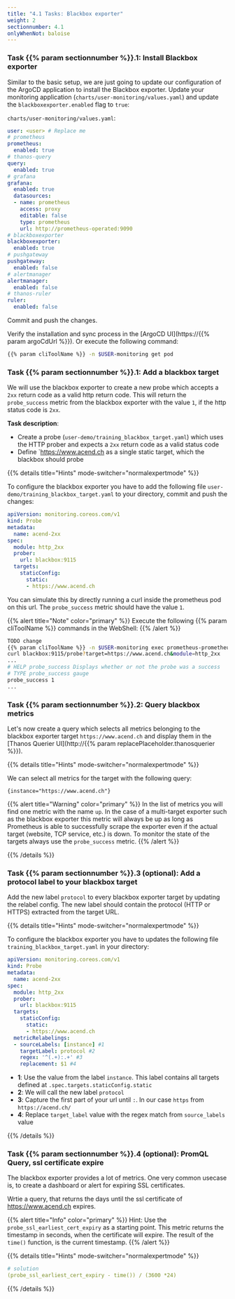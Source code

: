 ```yaml
---
title: "4.1 Tasks: Blackbox exporter"
weight: 2
sectionnumber: 4.1
onlyWhenNot: baloise
---
```


### Task {{% param sectionnumber %}}.1: Install Blackbox exporter

Similar to the basic setup, we are just going to update our configuration of the ArgoCD application to install the Blackbox exporter. Update your monitoring application (`charts/user-monitoring/values.yaml`) and update the `blackboxexporter.enabled` flag to `true`:

`charts/user-monitoring/values.yaml`:
```yaml
user: <user> # Replace me
# prometheus
prometheus:
  enabled: true
# thanos-query
query:
  enabled: true
# grafana
grafana:
  enabled: true
  datasources:
  - name: prometheus
    access: proxy
    editable: false
    type: prometheus
    url: http://prometheus-operated:9090
# blackboxexporter
blackboxexporter:
  enabled: true
# pushgateway
pushgateway:
  enabled: false
# alertmanager
alertmanager:
  enabled: false
# thanos-ruler
ruler:
  enabled: false

```

Commit and push the changes.

Verify the installation and sync process in the [ArgoCD UI](https://{{% param argoCdUrl %}}).
Or execute the following command:

```bash
{{% param cliToolName %}} -n $USER-monitoring get pod
```


### Task {{% param sectionnumber %}}.1: Add a blackbox target

We will use the blackbox exporter to create a new probe which accepts a `2xx` return code as a valid http return code. This will return the `probe_success` metric from the blackbox exporter with the value `1`, if the http status code is `2xx`.

**Task description**:

* Create a probe (`user-demo/training_blackbox_target.yaml`) which uses the HTTP prober and expects a `2xx` return code as a valid status code
* Define `https://www.acend.ch as a single static target, which the blackbox should probe


{{% details title="Hints" mode-switcher="normalexpertmode" %}}

To configure the blackbox exporter you have to add the following file `user-demo/training_blackbox_target.yaml` to your directory, commit and push the changes:

```yaml
apiVersion: monitoring.coreos.com/v1
kind: Probe
metadata:
  name: acend-2xx
spec:
  module: http_2xx
  prober:
    url: blackbox:9115
  targets:
    staticConfig:
      static:
      - https://www.acend.ch
```

You can simulate this by directly running a curl inside the prometheus pod on this url. The `probe_success` metric should have the value `1`.

{{% alert title="Note" color="primary" %}}
Execute the following {{% param cliToolName %}} commands in the WebShell:
{{% /alert %}}

```bash
TODO change
{{% param cliToolName %}} -n $USER-monitoring exec prometheus-prometheus-0 -c prometheus-proxy -- \
curl blackbox:9115/probe?target=https://www.acend.ch&module=http_2xx
...
# HELP probe_success Displays whether or not the probe was a success
# TYPE probe_success gauge
probe_success 1
...
```

### Task {{% param sectionnumber %}}.2: Query blackbox metrics

Let's now create a query which selects all metrics belonging to the blackbox exporter target `https://www.acend.ch` and display them in the [Thanos Querier UI](http://{{% param replacePlaceholder.thanosquerier %}}).

{{% details title="Hints" mode-switcher="normalexpertmode" %}}

We can select all metrics for the target with the following query:

```promql
{instance="https://www.acend.ch"}
```

{{% alert title="Warning" color="primary" %}}
In the list of metrics you will find one metric with the name `up`. In the case of a multi-target exporter such as the blackbox exporter this metric will always be up as long as Prometheus is able to successfully scrape the exporter even if the actual target (website, TCP service, etc.) is down. To monitor the state of the targets always use the `probe_success` metric.
{{% /alert %}}

{{% /details %}}

### Task {{% param sectionnumber %}}.3 (optional): Add a protocol label to your blackbox target

Add the new label `protocol` to every blackbox exporter target by updating the relabel config. The new label should contain the protocol (HTTP or HTTPS) extracted from the target URL.

{{% details title="Hints" mode-switcher="normalexpertmode" %}}

To configure the blackbox exporter you have to updates the following file `training_blackbox_target.yaml` in your directory:

```yaml
apiVersion: monitoring.coreos.com/v1
kind: Probe
metadata:
  name: acend-2xx
spec:
  module: http_2xx
  prober:
    url: blackbox:9115
  targets:
    staticConfig:
      static:
      - https://www.acend.ch
  metricRelabelings:
  - sourceLabels: [instance] #1
    targetLabel: protocol #2
    regex: '^(.+):.+' #3
    replacement: $1 #4
```

* **1**: Use the value from the label `instance`. This label contains all targets defined at `.spec.targets.staticConfig.static`
* **2**: We will call the new label `protocol`
* **3**: Capture the first part of your url until `:`. In our case `https` from `https://acend.ch/`
* **4**: Replace `target_label` value with the regex match from `source_labels` value

{{% /details %}}


### Task {{% param sectionnumber %}}.4 (optional): PromQL Query, ssl certificate expire

The blackbox exporter provides a lot of metrics. One very common usecase is, to create a dashboard or alert for expiring SSL certificates.

Wrtie a query, that returns the days until the ssl certificate of <https://www.acend.ch> expires.

{{% alert title="Info" color="primary" %}}
Hint: Use the `probe_ssl_earliest_cert_expiry` as a starting point. This metric returns the timestamp in seconds, when the certificate will expire. The result of the `time()` function, is the current timestamp.
{{% /alert %}}


{{% details title="Hints" mode-switcher="normalexpertmode" %}}

```yaml
# solution
(probe_ssl_earliest_cert_expiry - time()) / (3600 *24)
```
{{% /details %}}
